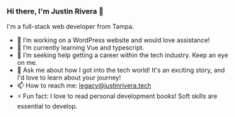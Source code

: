 ### Hi there, I'm Justin Rivera 👋

I'm a full-stack web developer from Tampa.

- 🔭 I’m working on a WordPress website and would love assistance!
- 🌱 I’m currently learning Vue and typescript.
- 🤔 I’m seeking help getting a career within the tech industry. Keep an eye on me.
- 💬 Ask me about how I got into the tech world! It's an exciting story, and I'd love to learn about your journey!
- 📫 How to reach me: legacy@justinrivera.tech
- ⚡ Fun fact: I love to read personal development books! Soft skills are essential to develop.

